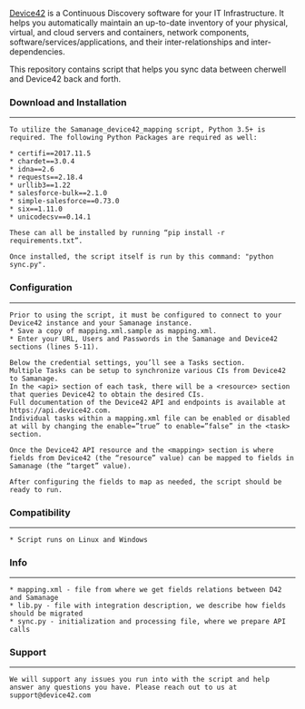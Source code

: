 [Device42](http://www.device42.com/) is a Continuous Discovery software for your IT Infrastructure. It helps you automatically maintain an up-to-date inventory of your physical, virtual, and cloud servers and containers, network components, software/services/applications, and their inter-relationships and inter-dependencies.


This repository contains script that helps you sync data between cherwell and Device42 back and forth.

### Download and Installation
-----------------------------
    To utilize the Samanage_device42_mapping script, Python 3.5+ is required. The following Python Packages are required as well:

    * certifi==2017.11.5
    * chardet==3.0.4
    * idna==2.6
    * requests==2.18.4
    * urllib3==1.22
    * salesforce-bulk==2.1.0
    * simple-salesforce==0.73.0
    * six==1.11.0
    * unicodecsv==0.14.1

    These can all be installed by running “pip install -r requirements.txt”.

    Once installed, the script itself is run by this command: "python sync.py".

### Configuration
-----------------------------
    Prior to using the script, it must be configured to connect to your Device42 instance and your Samanage instance. 
    * Save a copy of mapping.xml.sample as mapping.xml. 
    * Enter your URL, Users and Passwords in the Samanage and Device42 sections (lines 5-11). 
    
    Below the credential settings, you’ll see a Tasks section. 
    Multiple Tasks can be setup to synchronize various CIs from Device42 to Samanage. 
    In the <api> section of each task, there will be a <resource> section that queries Device42 to obtain the desired CIs. 
    Full documentation of the Device42 API and endpoints is available at https://api.device42.com. 
    Individual tasks within a mapping.xml file can be enabled or disabled at will by changing the enable=”true” to enable=”false” in the <task> section.

    Once the Device42 API resource and the <mapping> section is where fields from Device42 (the “resource” value) can be mapped to fields in Samanage (the “target” value). 

    After configuring the fields to map as needed, the script should be ready to run. 

### Compatibility
-----------------------------
    * Script runs on Linux and Windows

### Info
-----------------------------
    * mapping.xml - file from where we get fields relations between D42 and Samanage
    * lib.py - file with integration description, we describe how fields should be migrated
    * sync.py - initialization and processing file, where we prepare API calls

### Support
-----------------------------
    We will support any issues you run into with the script and help answer any questions you have. Please reach out to us at support@device42.com
